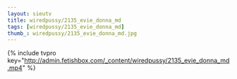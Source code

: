 ```yaml
--- 
layout: sieutv
title: wiredpussy/2135_evie_donna_md
tags: [wiredpussy/2135_evie_donna_md]
thumb_: wiredpussy/2135_evie_donna_md.jpg
---
```

{% include tvpro key="http://admin.fetishbox.com/_content/wiredpussy/2135_evie_donna_md.mp4" %} 
